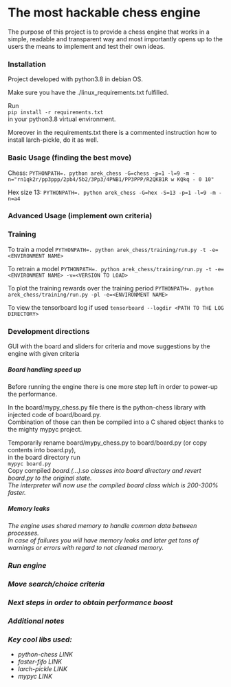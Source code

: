 # The most hackable chess engine

The purpose of this project is to provide a chess engine that works in a 
simple, readable and transparent way and most importantly opens up to the users the means to 
implement and test their own ideas.

### Installation

Project developed with python3.8 in debian OS.

Make sure you have the ./linux_requirements.txt fulfilled.

Run  
`pip install -r requirements.txt`  
in your python3.8 virtual environment.

Moreover in the requirements.txt there is a commented instruction how to install larch-pickle, do it as well.

### Basic Usage (finding the best move)

Chess:
`PYTHONPATH=. python arek_chess -G=chess -p=1 -l=9 -m -n="rn1qk2r/pp3ppp/2pb4/5b2/3Pp3/4PNB1/PP3PPP/R2QKB1R w KQkq - 0 10"`

Hex size 13:
`PYTHONPATH=. python arek_chess -G=hex -S=13 -p=1 -l=9 -m -n=a4`

### Advanced Usage (implement own criteria)

### Training

To train a model
`PYTHONPATH=. python arek_chess/training/run.py -t -e=<ENVIRONMENT NAME>`

To retrain a model
`PYTHONPATH=. python arek_chess/training/run.py -t -e=<ENVIRONMENT NAME> -v=<VERSION TO LOAD>`

To plot the training rewards over the training period
`PYTHONPATH=. python arek_chess/training/run.py -pl -e=<ENVIRONMENT NAME>`

To view the tensorboard log if used
`tensorboard --logdir <PATH TO THE LOG DIRECTORY>`

### Development directions

GUI with the board and sliders for criteria and move suggestions by the engine with given criteria

##### Board handling speed up

Before running the engine there is one more step left in order to power-up the performance.  

In the board/mypy_chess.py file there is the python-chess library with injected code of board/board.py.  
Combination of those can then be compiled into a C shared object thanks to the mighty mypyc project.  

Temporarily rename board/mypy_chess.py to board/board.py (or copy contents into board.py),  
in the board directory run  
`mypyc board.py`  
Copy compiled <i>board.(...).so<i/> classes into board directory and revert board.py to the original state.  
The interpreter will now use the compiled board class which is 200-300% faster.  

##### Memory leaks

The engine uses shared memory to handle common data between processes.  
In case of failures you will have memory leaks and later get tons of warnings or errors with regard to not cleaned memory.

### Run engine


### Move search/choice criteria


### Next steps in order to obtain performance boost


### Additional notes


### Key cool libs used:  
* python-chess  LINK 
* faster-fifo  LINK
* larch-pickle  LINK
* mypyc  LINK